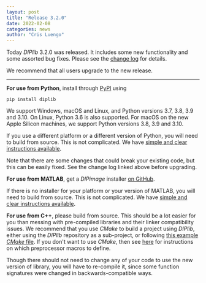```yaml
---
layout: post
title: "Release 3.2.0"
date: 2022-02-08
categories: news
author: "Cris Luengo"
---
```


Today *DIPlib* 3.2.0 was released. It includes some new functionality and some assorted bug fixes.
Please see the [change log](/changelogs/diplib_3.2.0.html) for details.

We recommend that all users upgrade to the new release.

---

**For use from Python**, install through [PyPI](https://pypi.org/project/diplib/) using

    pip install diplib

We support Windows, macOS and Linux, and Python versions 3.7, 3.8, 3.9 and 3.10. On Linux, Python 3.6 is
also supported. For macOS on the new Apple Silicon machines, we support Python versions 3.8, 3.9 and 3.10.

If you use a different platform or a different version of Python, you will need to build
from source. This is not complicated. We have
[simple and clear instructions available](https://github.com/DIPlib/diplib/blob/master/INSTALL.md).

Note that there are some changes that could break your existing code, but this can be easily
fixed. See the change log linked above before upgrading.

**For use from MATLAB**, get a *DIPimage* installer [on GitHub](https://github.com/DIPlib/diplib/releases).

If there is no installer for your platform or your version of MATLAB, you will need to build from source.
This is not complicated. We have
[simple and clear instructions available](https://github.com/DIPlib/diplib/blob/master/INSTALL.md).

**For use from C++**, please build from source. This should be a lot easier for you than messing
with pre-compiled libraries and their linker compatibility issues. We recommend that you use *CMake*
to build a project using *DIPlib*, either using the *DIPlib* repository as a sub-project, or following
[this example *CMake* file](https://github.com/DIPlib/diplib/blob/master/examples/independent_project/CMakeLists.txt).
If you don't want to use *CMake*, then see
[here](https://github.com/DIPlib/diplib/blob/master/INSTALL.md#linking-against-the-library) for
instructions on which preprocessor macros to define.

Though there should not need to change any of your code to use the new version of library,
you will have to re-compile it, since some function signatures were changed in backwards-compatible ways.
